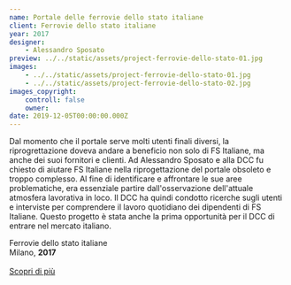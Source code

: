 ```yaml
---
name: Portale delle ferrovie dello stato italiane
client: Ferrovie dello stato italiane
year: 2017
designer:
    - Alessandro Sposato
preview: ../../static/assets/project-ferrovie-dello-stato-01.jpg
images:
    - ../../static/assets/project-ferrovie-dello-stato-01.jpg
    - ../../static/assets/project-ferrovie-dello-stato-02.jpg
images_copyright:
    controll: false
    owner:
date: 2019-12-05T00:00:00.000Z
---
```


Dal momento che il portale serve molti utenti finali diversi, la riprogrettazione doveva andare a beneficio non solo di FS Italiane, ma anche dei suoi fornitori e clienti. Ad Alessandro Sposato e alla DCC fu chiesto di aiutare FS Italiane nella riprogettazione del portale obsoleto e troppo complesso. Al fine di identificare e affrontare le sue aree problematiche, era essenziale partire dall'osservazione dell'attuale atmosfera lavorativa in loco. Il DCC ha quindi condotto ricerche sugli utenti e interviste per comprendere il lavoro quotidiano dei dipendenti di FS Italiane. Questo progetto è stata anche la prima opportunità per il DCC di entrare nel mercato italiano.

Ferrovie dello stato italiane  
Milano, **2017**<br><br>
[Scopri di più](https://experience.sap.com/designservices/work/project/redesigning-fs-italianes-logistics-portal)
